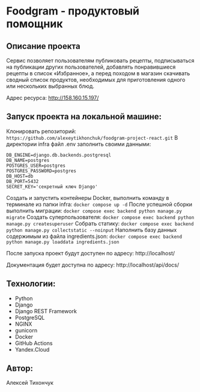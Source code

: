 [//]: # "![workflow](https://github.com/AlexeyTikhonchuk/foodgram-project-react/actions/workflows/foodgram_workflow.yml/badge.svg)"
# Foodgram - продуктовый помощник
## Описание проекта
Сервис позволяет пользователям публиковать рецепты,
подписываться на публикации других пользователей, 
добавлять понравившиеся рецепты в список «Избранное»,
а перед походом в магазин скачивать сводный список продуктов,
необходимых для приготовления одного или нескольких выбранных блюд.

Адрес ресурса: http://158.160.15.197/

## Запуск проекта на локальной машине:
Клонировать репозиторий:
`https://github.com/alexeytikhonchuk/foodgram-project-react.git`
В директории infra файл .env заполнить своими данными:
```
DB_ENGINE=django.db.backends.postgresql
DB_NAME=postgres
POSTGRES_USER=postgres
POSTGRES_PASSWORD=postgres
DB_HOST=db
DB_PORT=5432
SECRET_KEY='секретный ключ Django'
```
Создать и запустить контейнеры Docker, выполнить команду в терминале из папки infra:
`docker compose up -d`
После успешной сборки выполнить миграции:
`docker compose exec backend python manage.py migrate`
Создать суперпользователя:
`docker compose exec backend python manage.py createsuperuser`
Собрать статику:
`docker compose exec backend python manage.py collectstatic --noinput`
Наполнить базу данных содержимым из файла ingredients.json:
`docker compose exec backend python manage.py loaddata ingredients.json`

После запуска проект будут доступен по адресу: http://localhost/

Документация будет доступна по адресу: http://localhost/api/docs/

## Технологии: 
- Python
- Django
- Django REST Framework
- PostgreSQL
- NGINX
- gunicorn
- Docker
- GitHub Actions
- Yandex.Cloud

## Автор:
Алексей Тихончук
